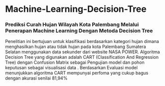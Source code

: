 # Machine-Learning-Decision-Tree
### Prediksi Curah Hujan Wilayah Kota Palembang Melalui Penerapan Machine Learning Dengan Metoda Decision Tree
Penelitian ini bertujuan untuk klasifikasi berdasarkan kategori hujan dimana menghasilkan hujan atau tidak hujan pada kota Palembang Sumatera Selatan menggunakan data sekunder dari website NASA POWER. Algoritma Decision Tree yang digunakan adalah CART (Classification And Regression Tree) dengan Confusion Matrix sebagai Pengujian model dan pohon keputusan sebagai visualisasi data . Berdasarkan Evaluasi model menunjukkan algoritma CART mempunyai perfoma yang cukup bagus dengan akurasi senilai 81,94%
